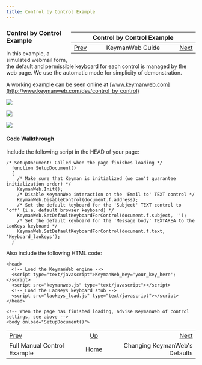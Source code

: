 ```yaml
---
title: Control by Control Example
---
```

<div markdown="1" style="float:right;">

|          |        Control by Control Example       |      |
|:---------|:---------------------------------------:|-----:|
| [Prev](./guide_kmw_full_manual_control) | KeymanWeb Guide | [Next](./guide_kmw_defaults) |

</div>

### Control by Control Example

In this example, a simulated webmail form, the default and permissible
keyboard for each control is managed by the web page. We use the
automatic mode for simplicity of demonstration.

A working example can be seen online at
[www.keymanweb.com](http://www.keymanweb.com/dev/control_by_control)

![](/cdn/dev/img/developer/90/kmw_control_by_control_1.png)

![](/cdn/dev/img/developer/90/kmw_control_by_control_2.png)

![](/cdn/dev/img/developer/90/kmw_control_by_control_3.png)

#### Code Walkthrough

Include the following script in the HEAD of your page:

``` programlisting
/* SetupDocument: Called when the page finishes loading */
  function SetupDocument()
  {
    /* Make sure that Keyman is initialized (we can't guarantee initialization order) */
    KeymanWeb.Init();
    /* Disable KeymanWeb interaction on the 'Email to' TEXT control */
    KeymanWeb.DisableControl(document.f.address);
    /* Set the default keyboard for the 'Subject' TEXT control to 'off' (i.e. default browser keyboard) */
    KeymanWeb.SetDefaultKeyboardForControl(document.f.subject, '');
    /* Set the default keyboard for the 'Message body' TEXTAREA to the LaoKeys keyboard */
    KeymanWeb.SetDefaultKeyboardForControl(document.f.text, 'Keyboard_laokeys');
  }
```

Also include the following HTML code:

``` programlisting
<head>
  <!-- Load the KeymanWeb engine -->
  <script type="text/javascript">KeymanWeb_Key='your_key_here';</script>
  <script src="keymanweb.js" type="text/javascript"></script>
  <!-- Load the LaoKeys keyboard stub -->
  <script src="laokeys_load.js" type="text/javascript"></script>
</head>

<!-- When the page has finished loading, advise KeymanWeb of control settings, see above -->
<body onload="SetupDocument()">
```

| |                  |                |
|:----------------------|:-----------------:|-----------------:|
| [Prev](./guide_kmw_full_manual_control)| [Up](./index_guide_kmw) | [Next](./guide_kmw_defaults) |
| Full Manual Control Example        |        [Home](../index)       |        Changing KeymanWeb's Defaults |